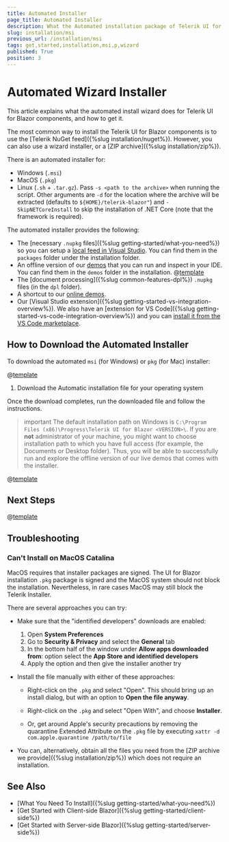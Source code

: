 ```yaml
---
title: Automated Installer
page_title: Automated Installer
description: What the Automated installation package of Telerik UI for Blazor brings.
slug: installation/msi
previous_url: /installation/msi
tags: get,started,installation,msi,p,wizard
published: True
position: 3
---
```


# Automated Wizard Installer

This article explains what the automated install wizard does for Telerik UI for Blazor components, and how to get it.

The most common way to install the Telerik UI for Blazor components is to use the [Telerik NuGet feed]({%slug installation/nuget%}). However, you can also use a wizard installer, or a [ZIP archive]({%slug installation/zip%}).

There is an automated installer for:

* Windows (`.msi`)
* MacOS (`.pkg`)
* Linux (`.sh` + `.tar.gz`). Pass `-s <path to the archive>` when running the script. Other arguments are `-d` for the location where the archive will be extracted (defaults to `${HOME}/telerik-blazor"`) and `-SkipNETCoreInstall` to skip the installation of .NET Core (note that the framework is required).

The automated installer provides the following:

* The [necessary `.nupkg` files]({%slug getting-started/what-you-need%}) so you can setup a [local feed in Visual Studio](#set-up-a-local-nuget-feed-in-visual-studio). You can find them in the `packages` folder under the installation folder.
* An offline version of our [demos](https://demos.telerik.com/blazor-ui/) that you can run and inspect in your IDE. You can find them in the `demos` folder in the installation. @[template](/_contentTemplates/common/get-started.md#demos-project-net-version)
* The [document processing]({%slug common-features-dpl%}) `.nupkg` files (in the `dpl` folder).
* A shortcut to our [online demos](https://demos.telerik.com/blazor-ui/).
* Our [Visual Studio extension]({%slug getting-started-vs-integration-overview%}). We also have an [extension for VS Code]({%slug getting-started-vs-code-integration-overview%}) and you can <a href="https://marketplace.visualstudio.com/items?itemName=TelerikInc.blazortemplatewizard" target="_blank">install it from the VS Code marketplace</a>.


## How to Download the Automated Installer

To download the automated `msi` (for Windows) or `pkg` (for Mac) installer:

@[template](/_contentTemplates/common/get-started.md#navigate-account)

1. Download the Automatic installation file for your operating system

Once the download completes, run the downloaded file and follow the instructions.

>important The default installation path on Windows is `C:\Program Files (x86)\Progress\Telerik UI for Blazor <VERSION>\`. If you are **not** administrator of your machine, you might want to choose installation path to which you have full access (for example, the Documents or Desktop folder). Thus, you will be able to successfully run and explore the offline version of our live demos that comes with the installer.

@[template](/_contentTemplates/common/get-started.md#setup-local-feed-vs)

## Next Steps

@[template](/_contentTemplates/common/get-started.md#after-install)

## Troubleshooting

### Can't Install on MacOS Catalina

MacOS requires that installer packages are signed. The UI for Blazor installation `.pkg` package is signed and the MacOS system should not block the installation. Nevertheless, in rare cases MacOS may still block the Telerik Installer.

There are several approaches you can try:

* Make sure that the "identified developers" downloads are enabled:

    1. Open **System Preferences**
    2. Go to **Security & Privacy** and select the **General** tab
    3. In the bottom half of the window under **Allow apps downloaded from**: option select the **App Store and identified developers**
    4. Apply the option and then give the installer another try

* Install the file manually with either of these approaches:

    * Right-click on the `.pkg` and select "Open". This should bring up an install dialog, but with an option to **Open the file anyway**.
    
    * Right-click on the `.pkg` and select "Open With", and choose **Installer**.
    
    * Or, get around Apple's security precautions by removing the quarantine Extended Attribute on the `.pkg` file by executing `xattr -d com.apple.quarantine /path/to/file`

* You can, alternatively, obtain all the files you need from the [ZIP archive we provide]({%slug installation/zip%}) which does not require an installation.

## See Also

* [What You Need To Install]({%slug getting-started/what-you-need%})
* [Get Started with Client-side Blazor]({%slug getting-started/client-side%})
* [Get Started with Server-side Blazor]({%slug getting-started/server-side%})


